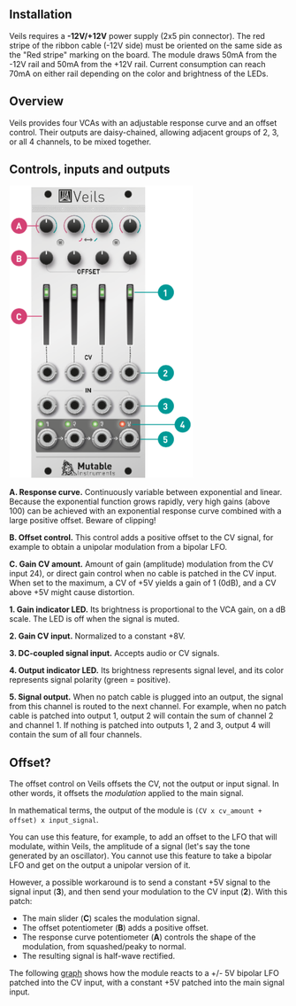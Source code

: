 ## Installation

Veils requires a **-12V/+12V** power supply (2x5 pin connector). The red stripe of the ribbon cable (-12V side) must be oriented on the same side as the "Red stripe" marking on the board. The module draws 50mA from the -12V rail and 50mA from the +12V rail. Current consumption can reach 70mA on either rail depending on the color and brightness of the LEDs.

## Overview

Veils provides four VCAs with an adjustable response curve and an offset control. Their outputs are daisy-chained, allowing adjacent groups of 2, 3, or all 4 channels, to be mixed together.

## Controls, inputs and outputs

![](images/manual.png)

**A. Response curve.** Continuously variable between exponential and linear. Because the exponential function grows rapidly, very high gains (above 100) can be achieved with an exponential response curve combined with a large positive offset. Beware of clipping!

**B. Offset control.** This control adds a positive offset to the CV signal, for example to obtain a unipolar modulation from a bipolar LFO.

**C. Gain CV amount.** Amount of gain (amplitude) modulation from the CV input 24), or direct gain control when no cable is patched in the CV input. When set to the maximum, a CV of +5V yields a gain of 1 (0dB), and a CV above +5V might cause distortion.

**1. Gain indicator LED.** Its brightness is proportional to the VCA gain, on a dB scale. The LED is off when the signal is muted.

**2. Gain CV input.** Normalized to a constant +8V.

**3. DC-coupled signal input.** Accepts audio or CV signals.

**4. Output indicator LED.** Its brightness represents signal level, and its color represents signal polarity (green = positive).

**5. Signal output.** When no patch cable is plugged into an output, the signal from this channel is routed to the next channel. For example, when no patch cable is patched into output 1, output 2 will contain the sum of channel 2 and channel 1. If nothing is patched into outputs 1, 2 and 3, output 4 will contain the sum of all four channels.

## Offset?

The offset control on Veils offsets the CV, not the output or input signal. In other words, it offsets the *modulation* applied to the main signal.

In mathematical terms, the output of the module is ```(CV x cv_amount + offset) x input_signal```.

You can use this feature, for example, to add an offset to the LFO that will modulate, within Veils, the amplitude of a signal (let's say the tone generated by an oscillator). You cannot use this feature to take a bipolar LFO and get on the output a unipolar version of it.

However, a possible workaround is to send a constant +5V signal to the signal input (**3**), and then send your modulation to the CV input (**2**). With this patch:

* The main slider (**C**) scales the modulation signal.
* The offset potentiometer (**B**) adds a positive offset.
* The response curve potentiometer (**A**) controls the shape of the modulation, from squashed/peaky to normal.
* The resulting signal is half-wave rectified.

The following [graph](https://www.desmos.com/calculator/hfy87xjw7u) shows how the module reacts to a +/- 5V bipolar LFO patched into the CV input, with a constant +5V patched into the main signal input.